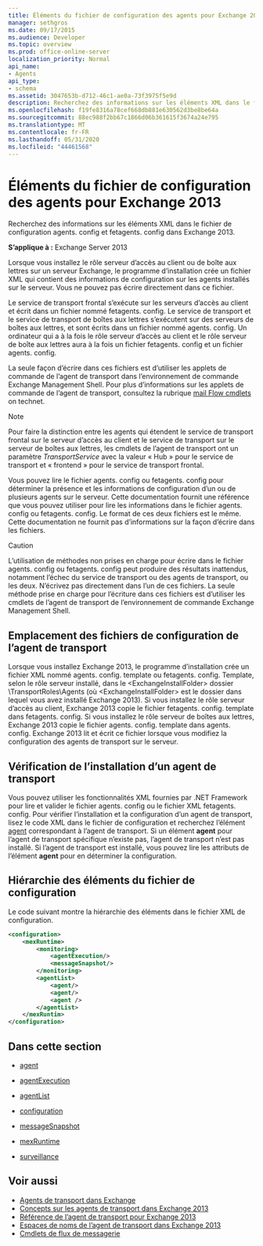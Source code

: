 ```yaml
---
title: Éléments du fichier de configuration des agents pour Exchange 2013
manager: sethgros
ms.date: 09/17/2015
ms.audience: Developer
ms.topic: overview
ms.prod: office-online-server
localization_priority: Normal
api_name:
- Agents
api_type:
- schema
ms.assetid: 3047653b-d712-46c1-ae0a-73f3975f5e9d
description: Recherchez des informations sur les éléments XML dans le fichier de configuration agents. config et fetagents. config dans Exchange 2013.
ms.openlocfilehash: f19fe8316a78cef668db881e630562d3be8be64a
ms.sourcegitcommit: 88ec988f2bb67c1866d06b361615f3674a24e795
ms.translationtype: MT
ms.contentlocale: fr-FR
ms.lasthandoff: 05/31/2020
ms.locfileid: "44461568"
---
```

# <a name="agents-configuration-file-elements-for-exchange-2013"></a>Éléments du fichier de configuration des agents pour Exchange 2013

Recherchez des informations sur les éléments XML dans le fichier de configuration agents. config et fetagents. config dans Exchange 2013.
  
**S’applique à :** Exchange Server 2013
  
Lorsque vous installez le rôle serveur d’accès au client ou de boîte aux lettres sur un serveur Exchange, le programme d’installation crée un fichier XML qui contient des informations de configuration sur les agents installés sur le serveur. Vous ne pouvez pas écrire directement dans ce fichier. 
  
Le service de transport frontal s’exécute sur les serveurs d’accès au client et écrit dans un fichier nommé fetagents. config. Le service de transport et le service de transport de boîtes aux lettres s’exécutent sur des serveurs de boîtes aux lettres, et sont écrits dans un fichier nommé agents. config. Un ordinateur qui a à la fois le rôle serveur d’accès au client et le rôle serveur de boîte aux lettres aura à la fois un fichier fetagents. config et un fichier agents. config. 
  
La seule façon d’écrire dans ces fichiers est d’utiliser les applets de commande de l’agent de transport dans l’environnement de commande Exchange Management Shell. Pour plus d’informations sur les applets de commande de l’agent de transport, consultez la rubrique [mail Flow cmdlets](https://technet.microsoft.com/library/aa998553%28v=exchg.150%29.aspx) on technet. 
  
> [!NOTE]
> Pour faire la distinction entre les agents qui étendent le service de transport frontal sur le serveur d’accès au client et le service de transport sur le serveur de boîtes aux lettres, les cmdlets de l’agent de transport ont un paramètre _TransportService_ avec la valeur « Hub » pour le service de transport et « frontend » pour le service de transport frontal. 
  
Vous pouvez lire le fichier agents. config ou fetagents. config pour déterminer la présence et les informations de configuration d’un ou de plusieurs agents sur le serveur. Cette documentation fournit une référence que vous pouvez utiliser pour lire les informations dans le fichier agents. config ou fetagents. config. Le format de ces deux fichiers est le même. Cette documentation ne fournit pas d’informations sur la façon d’écrire dans les fichiers.
  
> [!CAUTION]
> L’utilisation de méthodes non prises en charge pour écrire dans le fichier agents. config ou fetagents. config peut produire des résultats inattendus, notamment l’échec du service de transport ou des agents de transport, ou les deux. N’écrivez pas directement dans l’un de ces fichiers. La seule méthode prise en charge pour l’écriture dans ces fichiers est d’utiliser les cmdlets de l’agent de transport de l’environnement de commande Exchange Management Shell. 
  
## <a name="location-of-the-transport-agent-configuration-files"></a>Emplacement des fichiers de configuration de l’agent de transport
<a name="bk_ConfigLoc"> </a>

Lorsque vous installez Exchange 2013, le programme d’installation crée un fichier XML nommé agents. config. template ou fetagents. config. Template, selon le rôle serveur installé, dans le \<ExchangeInstallFolder\> dossier \TransportRoles\Agents (où \<ExchangeInstallFolder\> est le dossier dans lequel vous avez installé Exchange 2013). Si vous installez le rôle serveur d’accès au client, Exchange 2013 copie le fichier fetagents. config. template dans fetagents. config. Si vous installez le rôle serveur de boîtes aux lettres, Exchange 2013 copie le fichier agents. config. template dans agents. config. Exchange 2013 lit et écrit ce fichier lorsque vous modifiez la configuration des agents de transport sur le serveur.
  
## <a name="verifying-a-transport-agent-installation"></a>Vérification de l’installation d’un agent de transport
<a name="bk_verifyinstall"> </a>

Vous pouvez utiliser les fonctionnalités XML fournies par .NET Framework pour lire et valider le fichier agents. config ou le fichier XML fetagents. config. Pour vérifier l’installation et la configuration d’un agent de transport, lisez le code XML dans le fichier de configuration et recherchez l’élément [agent](agent.md) correspondant à l’agent de transport. Si un élément **agent** pour l’agent de transport spécifique n’existe pas, l’agent de transport n’est pas installé. Si l’agent de transport est installé, vous pouvez lire les attributs de l’élément **agent** pour en déterminer la configuration. 
  
## <a name="configuration-file-element-hierarchy"></a>Hiérarchie des éléments du fichier de configuration
<a name="bk_elementref"> </a>

Le code suivant montre la hiérarchie des éléments dans le fichier XML de configuration.
  
```XML
<configuration>
    <mexRuntime>
        <monitoring>
            <agentExecution/>
            <messageSnapshot/>
        </monitoring>
        <agentList>
            <agent/>
            <agent/>
            <agent />
        </agentList>
    </mexRuntim>
</configuration>
```

## <a name="in-this-section"></a>Dans cette section
<a name="bk_elementreflist"> </a>

- [agent](agent.md)
    
- [agentExecution](agentexecution.md)
    
- [agentList](agentlist.md)
    
- [configuration](configuration.md)
    
- [messageSnapshot](messagesnapshot.md)
    
- [mexRuntime](mexruntime.md)
    
- [surveillance](monitoring.md)
    
## <a name="see-also"></a>Voir aussi

- [Agents de transport dans Exchange](transport-agents-in-exchange-2013.md)
- [Concepts sur les agents de transport dans Exchange 2013](transport-agent-concepts-in-exchange-2013.md)
- [Référence de l’agent de transport pour Exchange 2013](transport-agent-reference-for-exchange-2013.md)
- [Espaces de noms de l’agent de transport dans Exchange 2013](transport-agent-namespaces-in-exchange-2013.md)
- [Cmdlets de flux de messagerie](https://docs.microsoft.com/powershell/exchange/?view=exchange-ps)
    

